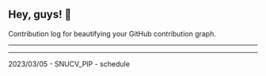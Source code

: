 ## Hey, guys! 👋

Contribution log for beautifying your GitHub contribution graph.

---



---

2023/03/05 - SNUCV_PIP - schedule